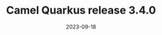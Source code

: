 ---
url: "/releases/q-3.4.0/"
date: 2023-09-18
type: release-note
version: 3.4.0
title: "Camel Quarkus release 3.4.0"
preview: ""
changelog: ""
category: "camel-quarkus"
milestone: 47
jdk: [17]
---